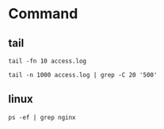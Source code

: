 # Command

## tail
```
tail -fn 10 access.log

tail -n 1000 access.log | grep -C 20 '500'
```

## linux
```
ps -ef | grep nginx
```